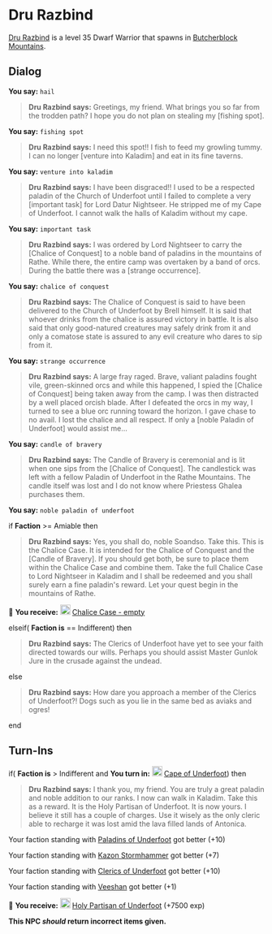 # Dru Razbind



[Dru Razbind](/npc/68098) is a level 35 Dwarf Warrior that spawns in [Butcherblock Mountains](/zone/68).



## Dialog

**You say:** `hail`



>**Dru Razbind says:** Greetings, my friend. What brings you so far from the trodden path? I hope you do not plan on stealing my [fishing spot].

**You say:** `fishing spot`



>**Dru Razbind says:** I need this spot!! I fish to feed my growling tummy. I can no longer [venture into Kaladim] and eat in its fine taverns.

**You say:** `venture into kaladim`



>**Dru Razbind says:** I have been disgraced!! I used to be a respected paladin of the Church of Underfoot until I failed to complete a very [important task] for Lord Datur Nightseer. He stripped me of my Cape of Underfoot. I cannot walk the halls of Kaladim without my cape.

**You say:** `important task`



>**Dru Razbind says:** I was ordered by Lord Nightseer to carry the [Chalice of Conquest] to a noble band of paladins in the mountains of Rathe. While there, the entire camp was overtaken by a band of orcs. During the battle there was a [strange occurrence].

**You say:** `chalice of conquest`



>**Dru Razbind says:** The Chalice of Conquest is said to have been delivered to the Church of Underfoot by Brell himself. It is said that whoever drinks from the chalice is assured victory in battle. It is also said that only good-natured creatures may safely drink from it and only a comatose state is assured to any evil creature who dares to sip from it.

**You say:** `strange occurrence`



>**Dru Razbind says:** A large fray raged. Brave, valiant paladins fought vile, green-skinned orcs and while this happened, I spied the [Chalice of Conquest] being taken away from the camp. I was then distracted by a well placed orcish blade. After I defeated the orcs in my way, I turned to see a blue orc running toward the horizon. I gave chase to no avail. I lost the chalice and all respect. If only a [noble Paladin of Underfoot] would assist me...

**You say:** `candle of bravery`



>**Dru Razbind says:** The Candle of Bravery is ceremonial and is lit when one sips from the [Chalice of Conquest]. The candlestick was left with a fellow Paladin of Underfoot in the Rathe Mountains. The candle itself was lost and I do not know where Priestess Ghalea purchases them.

**You say:** `noble paladin of underfoot`



if **Faction** >= Amiable then 



>**Dru Razbind says:** Yes, you shall do, noble Soandso. Take this. This is the Chalice Case. It is intended for the Chalice of Conquest and the [Candle of Bravery]. If you should get both, be sure to place them within the Chalice Case and combine them. Take the full Chalice Case to Lord Nightseer in Kaladim and I shall be redeemed and you shall surely earn a fine paladin's reward. Let your quest begin in the mountains of Rathe.



 &#127873; **You receive:**  <img style="background:url(/static/icons/blank_slot.gif);width:20px;height:20px;" src="/static/icons/item_609.png" alt="" /> <a
                                href="/item/17976" data-url="17976" class="tooltip-link link">Chalice Case - empty</a>


elseif( **Faction is** == Indifferent) then



>**Dru Razbind says:** The Clerics of Underfoot have yet to see your faith directed towards our wills.  Perhaps you should assist Master Gunlok Jure in the crusade against the undead.


else



>**Dru Razbind says:** How dare you approach a member of the Clerics of Underfoot?!  Dogs such as you lie in the same bed as aviaks and ogres!

end



## Turn-Ins



if( **Faction is** > Indifferent and  **You turn in:** <img style="background:url(/static/icons/blank_slot.gif);width:20px;height:20px;" src="/static/icons/item_658.png" alt="" /> <a
                                href="/item/12281" data-url="12281" class="tooltip-link link">Cape of Underfoot</a>) then


>**Dru Razbind says:** I thank you, my friend. You are truly a great paladin and noble addition to our ranks. I now can walk in Kaladim. Take this as a reward. It is the Holy Partisan of Underfoot. It is now yours. I believe it still has a couple of charges. Use it wisely as the only cleric able to recharge it was lost amid the lava filled lands of Antonica.





Your faction standing with [Paladins of Underfoot](/faction/297) got better (<span class='text-success'>+10</span>)


Your faction standing with [Kazon Stormhammer](/faction/274) got better (<span class='text-success'>+7</span>)


Your faction standing with [Clerics of Underfoot](/faction/227) got better (<span class='text-success'>+10</span>)


Your faction standing with [Veeshan](/faction/216) got better (<span class='text-success'>+1</span>)


 &#127873; **You receive:**  <img style="background:url(/static/icons/blank_slot.gif);width:20px;height:20px;" src="/static/icons/item_736.png" alt="" /> <a
                                href="/item/5376" data-url="5376" class="tooltip-link link">Holy Partisan of Underfoot</a> (+7500 exp)

 

**This NPC *should* return incorrect items given.**
